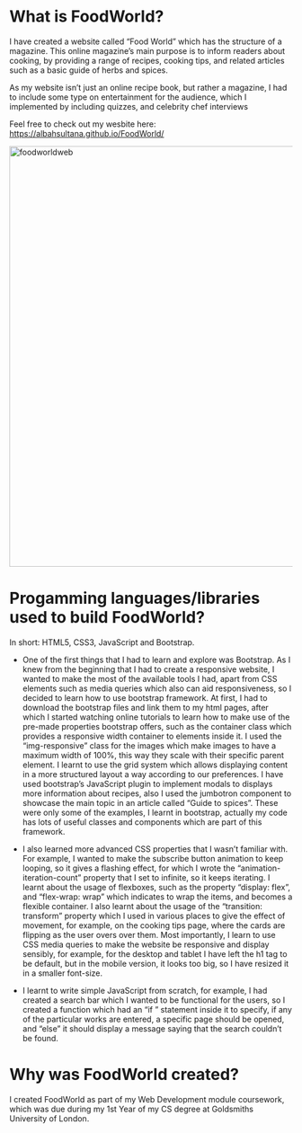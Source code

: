 # What is FoodWorld?

I have created a website called “Food World” which has the structure of a magazine. 
This online magazine’s main purpose is to inform readers about cooking, by providing a range of recipes, cooking tips, and related articles such as a basic guide of herbs and spices.

As my website isn’t just an online recipe book, but rather a magazine, I had to include some type on entertainment for the audience, which I implemented by including quizzes, and celebrity chef interviews

Feel free to check out my wesbite here:  https://albahsultana.github.io/FoodWorld/ 

<img width="749" alt="foodworldweb" src="https://user-images.githubusercontent.com/60260285/126879082-848227ae-558e-4eda-888c-1f155eb453c6.png">


# Progamming languages/libraries used to build FoodWorld?

In short: HTML5, CSS3, JavaScript and Bootstrap.

- One of the first things that I had to learn and explore was Bootstrap. As I knew from the beginning that I had to create a responsive website, I wanted to make the most of the available tools I had, apart from CSS elements such as media queries which also can aid responsiveness, so I decided to learn how to use bootstrap framework.
At first, I had to download the bootstrap files and link them to my html pages, after which I started watching online tutorials to learn how to make use of the pre-made properties bootstrap offers, such as the container class which provides a responsive width container to elements inside it. I used the “img-responsive” class for the images which make images to have a maximum width of 100%, this way they scale with their specific parent element. 
I learnt to use the grid system which allows displaying content in a more structured layout a way according to our preferences.
I have used bootstrap’s JavaScript plugin to implement modals to displays more information about recipes, also I used the jumbotron component to showcase the main topic in an article called “Guide to spices”. 
These were only some of the examples, I learnt in bootstrap, actually my code has lots of useful classes and components which are part of this framework.

- I also learned more advanced CSS properties that I wasn’t familiar with.  For example, I wanted to make the subscribe button animation to keep looping, so it gives a flashing effect, for which I wrote the “animation-iteration-count” property that I set to infinite, so it keeps iterating.
I learnt about the usage of flexboxes, such as  the property “display: flex”, and “flex-wrap: wrap” which indicates to wrap the items, and becomes a flexible container. I also learnt about the usage of the “transition: transform” property which I used in various places to give the effect of movement, for example, on the cooking tips page, where the cards are flipping as the user overs over them.
Most importantly, I learn to use CSS media queries to make the website be responsive and display sensibly, for example, for the desktop and tablet I have left the h1 tag to be default, but in the mobile version, it looks too big, so I have resized it in a smaller font-size.

- I learnt to write simple JavaScript from scratch, for example, I had created a search bar which I wanted to be functional for the users, so I created a function which had an “if ” statement inside it to specify, if any of the particular works are entered, a specific page should be opened, and “else” it should display a message saying that the search couldn’t be found.

# Why was FoodWorld created?
I created FoodWorld as part of my Web Development module coursework, which was due during my 1st Year of my CS degree at Goldsmiths University of London.
